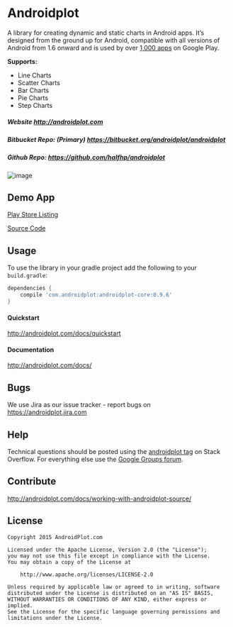 # Androidplot
A library for creating dynamic and static charts in Android apps. It’s designed from the ground up for Android, compatible with all versions of Android from 1.6 onward and is used by over [1,000 apps](http://www.appbrain.com/stats/libraries/details/androidplot/androidplot) on Google Play.

**Supports:**
* Line Charts
* Scatter Charts
* Bar Charts
* Pie Charts
* Step Charts

##### Website http://androidplot.com
##### Bitbucket Repo: (Primary) https://bitbucket.org/androidplot/androidplot
##### Github Repo: https://github.com/halfhp/androidplot

![image](http://androidplot.com/wp-content/uploads/2012/11/simplexyscreen.png)

## Demo App
[Play Store Listing](https://play.google.com/store/apps/details?id=com.androidplot.demos&hl=en)

[Source Code](https://bitbucket.org/androidplot/androidplot/src/1538c5dfa56aed0d2cfdcbc7cdc6173e605543cd/demoapp/?at=master)

## Usage
To use the library in your gradle project add the following to your `build.gradle`:

```groovy
dependencies {
    compile 'com.androidplot:androidplot-core:0.9.6'
}
```

#### Quickstart
http://androidplot.com/docs/quickstart

#### Documentation
http://androidplot.com/docs/

## Bugs
We use Jira as our issue tracker - report bugs on https://androidplot.jira.com

## Help
Technical questions should be posted using the [androidplot tag](http://stackoverflow.com/questions/tagged/androidplot) on Stack Overflow.  For everything else use the [Google Groups forum](https://groups.google.com/d/forum/androidplot).

## Contribute
http://androidplot.com/docs/working-with-androidplot-source/

## License
    Copyright 2015 AndroidPlot.com

    Licensed under the Apache License, Version 2.0 (the "License");
    you may not use this file except in compliance with the License.
    You may obtain a copy of the License at

        http://www.apache.org/licenses/LICENSE-2.0

    Unless required by applicable law or agreed to in writing, software
    distributed under the License is distributed on an "AS IS" BASIS,
    WITHOUT WARRANTIES OR CONDITIONS OF ANY KIND, either express or implied.
    See the License for the specific language governing permissions and
    limitations under the License.

